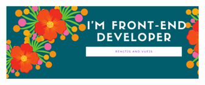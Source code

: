 <div align="center">
<img src="https://raw.githubusercontent.com/AliceInWonderDev/AliceInWonderDev/master/tropical_coding.png" width="100%" height="30%"/>
</div>
